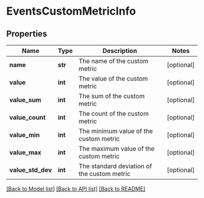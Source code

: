 # EventsCustomMetricInfo

## Properties
Name | Type | Description | Notes
------------ | ------------- | ------------- | -------------
**name** | **str** | The name of the custom metric | [optional] 
**value** | **int** | The value of the custom metric | [optional] 
**value_sum** | **int** | The sum of the custom metric | [optional] 
**value_count** | **int** | The count of the custom metric | [optional] 
**value_min** | **int** | The minimum value of the custom metric | [optional] 
**value_max** | **int** | The maximum value of the custom metric | [optional] 
**value_std_dev** | **int** | The standard deviation of the custom metric | [optional] 

[[Back to Model list]](../README.md#documentation-for-models) [[Back to API list]](../README.md#documentation-for-api-endpoints) [[Back to README]](../README.md)



